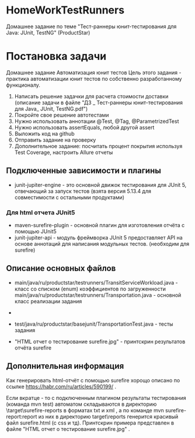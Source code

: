 # HomeWorkTestRunners
 Домашнее задание по теме "Тест-раннеры юнит-тестирования для Java: JUnit, TestNG" (ProductStar)

# Постановка задачи
Домашнее задание
Автоматизация юнит тестов
Цель этого задания - практика автоматизации юнит тестов по собственно разработанному функционалу.
1. Написать решение задачки для расчета стоимости доставки (описание задачи в файле "ДЗ _ Тест-раннеры юнит-тестирования для Java_ JUnit, TestNG.pdf")
2. Покройте свое решение автотестами
3. Нужно использовать аннотации @Test, @Tag, @ParametrizedTest
4. Нужно использовать assertEquals, любой другой assert
5. Выложить код на github
6. Отправить задание на проверку
7. Дополнительное задание: посчитать процент покрытия используя Test Coverage, настроить Allure отчеты

## Подключенные зависимости и плагины
- junit-jupiter-engine - это основной движок тестирования для JUnit 5, отвечающий за запуск тестов (взята версия 5.13.4 для совместимости с остальными продуктами)
  
### Для html отчета JUnit5
- maven-surefire-plugin - основной плагин для изготовления отчёта с помощью JUnit5
- junit-jupiter-api - модуль фреймворка JUnit 5 предоставляет API на основе аннотаций для написания модульных тестов. (необходим для surefire)

## Описание основных файлов
- main/java/ru/productstar/testrunners/TransitServiceWorkload.java - класс со списком (enum) коэффициентов по загруженности
  main/java/ru/productstar/testrunners/Transportation.java - основной класс реализации задания
- 
- test/java/ru/productstar/basejunit/TransportationTest.java - тесты задания

- "HTML отчет о тестирование surefire.jpg" - принтскрин результатов отчёта surefire

## Дополнительная информация

Как генерировать html-отчёт с помощью surefire хорощо описано по ссылке https://habr.com/ru/articles/590199/ .

Если вкратце - то с подключенным плагином результаты тестирования (команда mvn test) автоматом складываются в директорию \target\surefire-reports в форматах txt и xml ,
а по команде mvn surefire-report:report из них в директорию target\reports генерится красивый файл surefire.html (с css и тд). 
Принтскрин примера представлен в файле "HTML отчет о тестирование surefire.jpg" .
